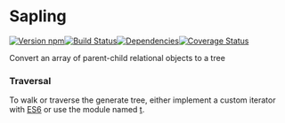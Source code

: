 # Sapling

[![Version npm][version]](http://browsenpm.org/package/sapling)[![Build Status][build]](https://travis-ci.org/Moveo/sapling)[![Dependencies][david]](https://david-dm.org/moveo/sapling)[![Coverage Status][cover]](https://coveralls.io/r/moveo/sapling?branch=master)

[version]: http://img.shields.io/npm/v/sapling.svg?style=flat-square
[build]: http://img.shields.io/travis/Moveo/sapling/master.svg?style=flat-square
[david]: https://img.shields.io/david/moveo/sapling.svg?style=flat-square
[cover]: http://img.shields.io/coveralls/Moveo/sapling/master.svg?style=flat-square

Convert an array of parent-child relational objects to a tree

### Traversal

To walk or traverse the generate tree, either implement a custom iterator
with [ES6][es6] or use the module named [t][t].

[es6]: https://developer.mozilla.org/en-US/docs/Web/JavaScript/Guide/The_Iterator_protocol
[t]: http://www.browsenpm.org/package/t
